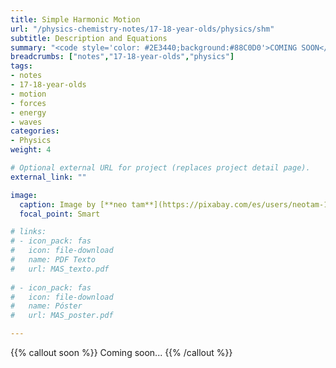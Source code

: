 ```yaml
---
title: Simple Harmonic Motion
url: "/physics-chemistry-notes/17-18-year-olds/physics/shm"
subtitle: Description and Equations
summary: "<code style='color: #2E3440;background:#88C0D0'>COMING SOON</code> <br> Description and Equations."
breadcrumbs: ["notes","17-18-year-olds","physics"]
tags:
- notes
- 17-18-year-olds
- motion
- forces
- energy
- waves
categories:
- Physics
weight: 4

# Optional external URL for project (replaces project detail page).
external_link: ""

image:
  caption: Image by [**neo tam**](https://pixabay.com/es/users/neotam-11291643/) on [Pixabay](https://pixabay.com/es/)
  focal_point: Smart

# links:
# - icon_pack: fas
#   icon: file-download
#   name: PDF Texto
#   url: MAS_texto.pdf
  
# - icon_pack: fas
#   icon: file-download
#   name: Póster
#   url: MAS_poster.pdf

---
```


{{% callout soon %}}
Coming soon...
{{% /callout %}}
